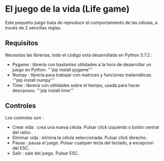 # El juego de la vida (Life game)
Este pequeño juego trata de reproducir el comportamiento de las células, a través de 2 sencillas reglas.

## Requisítos
Necesitas las librerías, todo el código esta desarrollado en Python 3.7.2 :
- Pygame : librería con bastantes utilidades a la hora de desarrollar un juego en Python. '''pip install pygame'''
- Numpy : librería para trabajar con matrices y funciones matemáticas. '''pip install numpy'''
- Time : librería con utilidades sobre el tiempo, usada para hacer descansos. '''pip install time'''

## Controles
Los controles son :
- Crear vida : crea una nueva célula. Pulsar click izquierdo o botón central del ratón.
- Eliminar vida : elimina la célula seleccionada. Pulsar click derecho.
- Pausa : pausa el juego. Pulsar cualquer tecla del teclado, a excepcion del ESC.
- Salir : sale del juego. Pulsar ESC.
